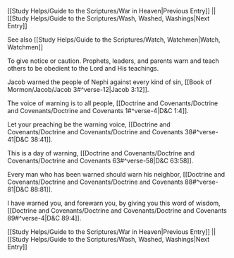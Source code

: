 [[Study Helps/Guide to the Scriptures/War in Heaven|Previous Entry]]  ||  [[Study Helps/Guide to the Scriptures/Wash, Washed, Washings|Next Entry]]

 See also [[Study Helps/Guide to the Scriptures/Watch, Watchmen|Watch, Watchmen]]

 To give notice or caution. Prophets, leaders, and parents warn and teach others to be obedient to the Lord and His teachings.

 Jacob warned the people of Nephi against every kind of sin, [[Book of Mormon/Jacob/Jacob 3#^verse-12|Jacob 3:12]].

 The voice of warning is to all people, [[Doctrine and Covenants/Doctrine and Covenants/Doctrine and Covenants 1#^verse-4|D&C 1:4]].

 Let your preaching be the warning voice, [[Doctrine and Covenants/Doctrine and Covenants/Doctrine and Covenants 38#^verse-41|D&C 38:41]].

 This is a day of warning, [[Doctrine and Covenants/Doctrine and Covenants/Doctrine and Covenants 63#^verse-58|D&C 63:58]].

 Every man who has been warned should warn his neighbor, [[Doctrine and Covenants/Doctrine and Covenants/Doctrine and Covenants 88#^verse-81|D&C 88:81]].

 I have warned you, and forewarn you, by giving you this word of wisdom, [[Doctrine and Covenants/Doctrine and Covenants/Doctrine and Covenants 89#^verse-4|D&C 89:4]].

[[Study Helps/Guide to the Scriptures/War in Heaven|Previous Entry]]  ||  [[Study Helps/Guide to the Scriptures/Wash, Washed, Washings|Next Entry]]